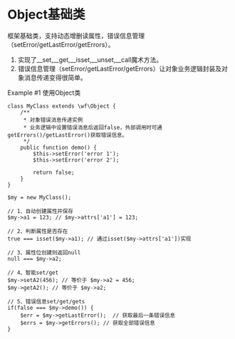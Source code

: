 Object基础类
==================
框架基础类，支持动态增删读属性，错误信息管理（setError/getLastError/getErrors）。

1. 实现了\__set,\__get,\__isset,\__unset,\__call魔术方法。
2. 错误信息管理（setError/getLastError/getErrors）让对象业务逻辑封装及对象消息传递变得很简单。


Example #1 使用Object类
```
class MyClass extends \wf\Object {
    /**
     * 对象错误消息传递实例
     * 业务逻辑中设置错误消息后返回false，外部调用时可通getErrors()/getLastError()获取错误信息。
     */
    public function demo() {
        $this->setError('error 1');
        $this->setError('error 2');

        return false;
    }
}

$my = new MyClass();

// 1、自动创建属性并保存
$my->a1 = 123; // $my->attrs['a1'] = 123;

// 2、判断属性是否存在
true === isset($my->a1); // 通过isset($my->attrs['a1'])实现

// 3、属性位创建则返回null
null === $my->a2; 

// 4、智能set/get
$my->setA2(456); // 等价于 $my->a2 = 456;
$my->getA2(); // 等价于 $my->a2;

// 5、错误信息set/get/gets
if(false === $my->demo()) {
    $err = $my->getLastError();  // 获取最后一条错误信息
    $errs = $my->getErrors(); // 获取全部错误信息
}

```